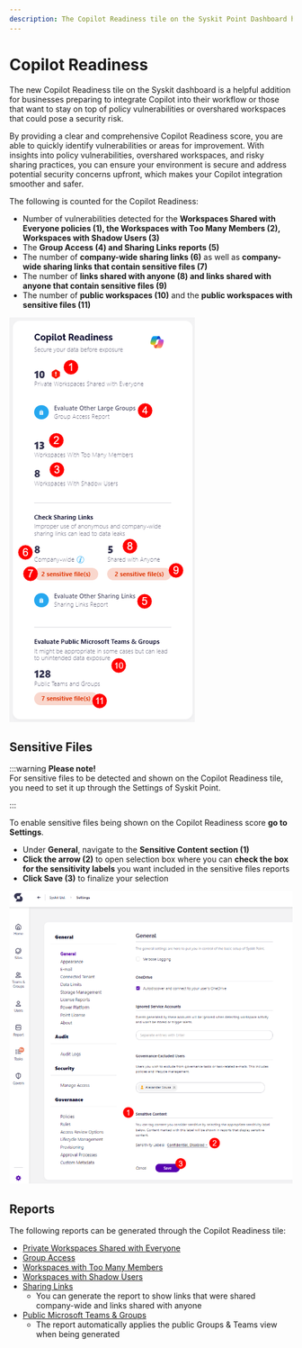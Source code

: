 ```yaml
---
description: The Copilot Readiness tile on the Syskit Point Dashboard helps you detect areas of improvement or potential security concerns.
---
```


# Copilot Readiness

The new Copilot Readiness tile on the Syskit dashboard is a helpful addition for businesses preparing to integrate Copilot into their workflow or those that want to stay on top of policy vulnerabilities or overshared workspaces that could pose a security risk. 

By providing a clear and comprehensive Copilot Readiness score, you are able to quickly identify vulnerabilities or areas for improvement. With insights into policy vulnerabilities, overshared workspaces, and risky sharing practices, you can ensure your environment is secure and address potential security concerns upfront, which makes your Copilot integration smoother and safer.

The following is counted for the Copilot Readiness:

* Number of vulnerabilities detected for the **Workspaces Shared with Everyone policies (1), the Workspaces with Too Many Members (2), Workspaces with Shadow Users (3)**
* The **Group Access (4) and Sharing Links reports (5)**
* The number of **company-wide sharing links (6)** as well as **company-wide sharing links that contain sensitive files (7)**
* The number of **links shared with anyone (8) and links shared with anyone that contain sensitive files (9)**
* The number of **public workspaces (10)** and the **public workspaces with sensitive files (11)**

![Copilot Readiness Tile](../../static/img/copilot-readiness-tile.png)


## Sensitive Files 

:::warning
**Please note!**  
For sensitive files to be detected and shown on the Copilot Readiness tile, you need to set it up through the Settings of Syskit Point. 

:::

To enable sensitive files being shown on the Copilot Readiness score **go to Settings**.

 * Under **General**, navigate to the **Sensitive Content section (1)**
 * **Click the arrow (2)** to open selection box where you can **check the box for the sensitivity labels** you want included in the sensitive files reports
* **Click Save (3)** to finalize your selection

![Copilot Readiness Tile - Settings for Sensitive Files](../../static/img/copilot-readiness-tile-sensitive-files.png)

## Reports

The following reports can be generated through the Copilot Readiness tile:

* [Private Workspaces Shared with Everyone](../governance-and-automation/security-compliance-checks/private-workspaces-shared-with-everyone.md)
* [Group Access](../reporting/access-reports.md#group-access-report)
* [Workspaces with Too Many Members](../governance-and-automation/security-compliance-checks/workspaces-with-too-many-members.md)
* [Workspaces with Shadow Users](../governance-and-automation/security-compliance-checks/workspaces-with-shadow-users.md)
* [Sharing Links](../reporting/external-sharing-reports.md#sharing-links)
  * You can generate the report to show links that were shared company-wide and links shared with anyone
* [Public Microsoft Teams & Groups](../microsoft365-inventory/microsoft-teams-and-groups.md)
  * The report automatically applies the public Groups & Teams view when being generated


